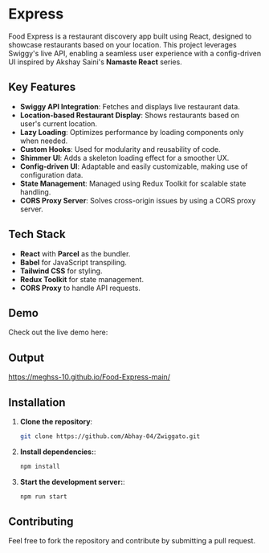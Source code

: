 # Express

Food Express is a restaurant discovery app built using React, designed to showcase restaurants based on your location. This project leverages Swiggy's live API, enabling a seamless user experience with a config-driven UI inspired by Akshay Saini's **Namaste React** series.

## Key Features

- **Swiggy API Integration**: Fetches and displays live restaurant data.
- **Location-based Restaurant Display**: Shows restaurants based on user's current location.
- **Lazy Loading**: Optimizes performance by loading components only when needed.
- **Custom Hooks**: Used for modularity and reusability of code.
- **Shimmer UI**: Adds a skeleton loading effect for a smoother UX.
- **Config-driven UI**: Adaptable and easily customizable, making use of configuration data.
- **State Management**: Managed using Redux Toolkit for scalable state handling.
- **CORS Proxy Server**: Solves cross-origin issues by using a CORS proxy server.

## Tech Stack

- **React** with **Parcel** as the bundler.
- **Babel** for JavaScript transpiling.
- **Tailwind CSS** for styling.
- **Redux Toolkit** for state management.
- **CORS Proxy** to handle API requests.

## Demo

Check out the live demo here: [](https://zwiggato.vercel.app)
## Output
https://meghss-10.github.io/Food-Express-main/

## Installation

1. **Clone the repository**:

   ```bash
   git clone https://github.com/Abhay-04/Zwiggato.git

   ```

2. **Install dependencies:**:

   ```bash
   npm install

   ```

3. **Start the development server:**:
   ```bash
   npm run start
   ```

## Contributing

Feel free to fork the repository and contribute by submitting a pull request.
